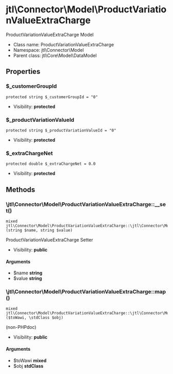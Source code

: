 jtl\Connector\Model\ProductVariationValueExtraCharge
===============

ProductVariationValueExtraCharge Model




* Class name: ProductVariationValueExtraCharge
* Namespace: jtl\Connector\Model
* Parent class: jtl\Core\Model\DataModel





Properties
----------


### $_customerGroupId

```
protected string $_customerGroupId = "0"
```





* Visibility: **protected**


### $_productVariationValueId

```
protected string $_productVariationValueId = "0"
```





* Visibility: **protected**


### $_extraChargeNet

```
protected double $_extraChargeNet = 0.0
```





* Visibility: **protected**


Methods
-------


### \jtl\Connector\Model\ProductVariationValueExtraCharge::__set()

```
mixed jtl\Connector\Model\ProductVariationValueExtraCharge::\jtl\Connector\Model\ProductVariationValueExtraCharge::__set()(string $name, string $value)
```

ProductVariationValueExtraCharge Setter



* Visibility: **public**

#### Arguments

* $name **string**
* $value **string**



### \jtl\Connector\Model\ProductVariationValueExtraCharge::map()

```
mixed jtl\Connector\Model\ProductVariationValueExtraCharge::\jtl\Connector\Model\ProductVariationValueExtraCharge::map()($toWawi, \stdClass $obj)
```

(non-PHPdoc)



* Visibility: **public**

#### Arguments

* $toWawi **mixed**
* $obj **stdClass**


